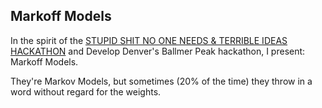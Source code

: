 ## Markoff Models

In the spirit of the [STUPID SHIT NO ONE NEEDS & TERRIBLE IDEAS HACKATHON](http://www.stupidhackathon.com/) and Develop Denver's Ballmer Peak hackathon, I present: Markoff Models.

They're Markov Models, but sometimes (20% of the time) they throw in a word without regard for the weights.

